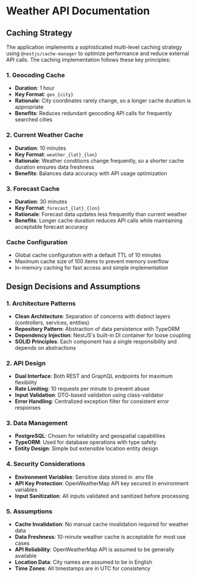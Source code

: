 # Weather API Documentation

## Caching Strategy

The application implements a sophisticated multi-level caching strategy using `@nestjs/cache-manager` to optimize performance and reduce external API calls. The caching implementation follows these key principles:

### 1. Geocoding Cache

- **Duration**: 1 hour
- **Key Format**: `geo_{city}`
- **Rationale**: City coordinates rarely change, so a longer cache duration is appropriate
- **Benefits**: Reduces redundant geocoding API calls for frequently searched cities

### 2. Current Weather Cache

- **Duration**: 10 minutes
- **Key Format**: `weather_{lat}_{lon}`
- **Rationale**: Weather conditions change frequently, so a shorter cache duration ensures data freshness
- **Benefits**: Balances data accuracy with API usage optimization

### 3. Forecast Cache

- **Duration**: 30 minutes
- **Key Format**: `forecast_{lat}_{lon}`
- **Rationale**: Forecast data updates less frequently than current weather
- **Benefits**: Longer cache duration reduces API calls while maintaining acceptable forecast accuracy

### Cache Configuration

- Global cache configuration with a default TTL of 10 minutes
- Maximum cache size of 100 items to prevent memory overflow
- In-memory caching for fast access and simple implementation

## Design Decisions and Assumptions

### 1. Architecture Patterns

- **Clean Architecture**: Separation of concerns with distinct layers (controllers, services, entities)
- **Repository Pattern**: Abstraction of data persistence with TypeORM
- **Dependency Injection**: NestJS's built-in DI container for loose coupling
- **SOLID Principles**: Each component has a single responsibility and depends on abstractions

### 2. API Design

- **Dual Interface**: Both REST and GraphQL endpoints for maximum flexibility
- **Rate Limiting**: 10 requests per minute to prevent abuse
- **Input Validation**: DTO-based validation using class-validator
- **Error Handling**: Centralized exception filter for consistent error responses

### 3. Data Management

- **PostgreSQL**: Chosen for reliability and geospatial capabilities
- **TypeORM**: Used for database operations with type safety
- **Entity Design**: Simple but extensible location entity design

### 4. Security Considerations

- **Environment Variables**: Sensitive data stored in .env file
- **API Key Protection**: OpenWeatherMap API key secured in environment variables
- **Input Sanitization**: All inputs validated and sanitized before processing

### 5. Assumptions

- **Cache Invalidation**: No manual cache invalidation required for weather data
- **Data Freshness**: 10-minute weather cache is acceptable for most use cases
- **API Reliability**: OpenWeatherMap API is assumed to be generally available
- **Location Data**: City names are assumed to be in English
- **Time Zones**: All timestamps are in UTC for consistency
